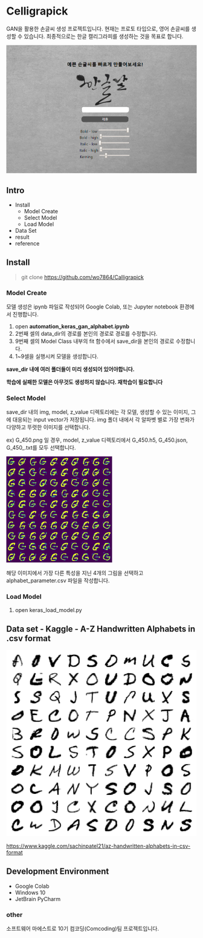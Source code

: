 # Celligrapick
GAN을 활용한 손글씨 생성 프로젝트입니다.
현재는 프로토 타입으로, 영어 손글씨를 생성할 수 있습니다.
최종적으로는 한글 캘리그라피를 생성하는 것을 목표로 합니다.

![UI](/others/UI.PNG)

## Intro
- Install
  - Model Create
  - Select Model
  - Load Model
- Data Set
- result
- reference

## Install
> git clone https://github.com/wo7864/Calligrapick

### Model Create
모델 생성은 ipynb 파일로 작성되어 Google Colab, 또는 Jupyter notebook 환경에서 진행합니다.

1. open **automation_keras_gan_alphabet.ipynb**
2. 2번째 셀의 data_dir의 경로를 본인의 경로로 경로를 수정합니다.
3. 9번째 셀의 Model Class 내부의 fit 함수에서 save_dir을 본인의 경로로 수정합니다. 
4. 1~9셀을 실행시켜 모델을 생성합니다.

**save_dir 내에 여러 폴더들이 미리 생성되어 있어야합니다.**

**학습에 실패한 모델은 아무것도 생성하지 않습니다. 재학습이 필요합니다**
### Select Model
save_dir 내의 img, model, z_value 디렉토리에는 각 모델, 생성할 수 있는 이미지, 그에 대응되는 input vector가 저장됩니다.
img 폴더 내에서 각 알파벳 별로 가장 변화가 다양하고 뚜렷한 이미지를 선택합니다.

ex) G_450.png 일 경우, model, z_value 디렉토리에서 G_450.h5, G_450.json, G_450_.txt를 모두 선택합니다.

![generated img](/others/G_450.png)

해당 이미지에서 가장 다른 특성을 지닌 4개의 그림을 선택하고 alphabet_parameter.csv 파일을 작성합니다.
### Load Model

1. open keras_load_model.py


## Data set - Kaggle - A-Z Handwritten Alphabets in .csv format

![DataSet](/others/dataset.png)

https://www.kaggle.com/sachinpatel21/az-handwritten-alphabets-in-csv-format

## Development Environment
- Google Colab
- Windows 10
- JetBrain PyCharm

### other
소프트웨어 마에스트로 10기 컴코딩(Comcoding)팀 프로젝트입니다.

